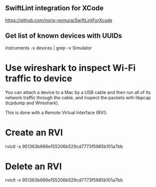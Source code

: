 ## SwiftLint integration for XCode

https://github.com/norio-nomura/SwiftLintForXcode

## Get list of known devices with UUIDs

instruments -s devices | grep -v Simulator

# Use wireshark to inspect Wi-Fi traffic to device

You can attach a device to a Mac by a USB cable and then run all of its network
traffic through the cable, and inspect the packets with libpcap (tcpdump and
Wireshark).

This is done with a Remote Virtual Interface (RVI).

# Create an RVI

rvictl -s 951363b666e155206b529cd7773f5985b101a7bb

# Delete an RVI

rvictl -x 951363b666e155206b529cd7773f5985b101a7bb



